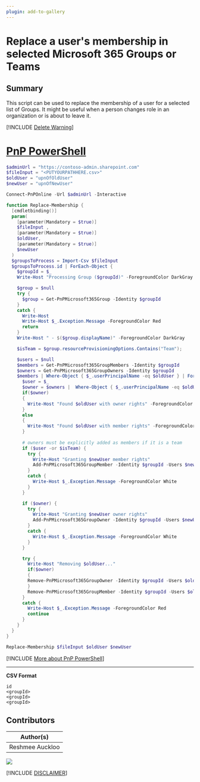 ```yaml
---
plugin: add-to-gallery
---
```


# Replace a user's membership in selected Microsoft 365 Groups or Teams

## Summary

This script can be used to replace the membership of a user for a selected list of Groups. It might be useful when a person changes role in an organization or is about to leave it.
 
[!INCLUDE [Delete Warning](../../docfx/includes/DELETE-WARN.md)]

# [PnP PowerShell](#tab/pnpps)
```powershell
$adminUrl = "https://contoso-admin.sharepoint.com"
$fileInput = "<PUTYOURPATHHERE.csv>"
$oldUser = "upnOfOldUser"
$newUser = "upnOfNewUser"

Connect-PnPOnline -Url $adminUrl -Interactive

function Replace-Membership {
  [cmdletbinding()]
  param(
    [parameter(Mandatory = $true)]
    $fileInput ,
    [parameter(Mandatory = $true)]
    $oldUser,
    [parameter(Mandatory = $true)]
    $newUser
  )
  $groupsToProcess = Import-Csv $fileInput 
  $groupsToProcess.id | ForEach-Object {
    $groupId = $_
    Write-Host "Processing Group ($groupId)" -ForegroundColor DarkGray -NoNewline

    $group = $null
    try {
      $group = Get-PnPMicrosoft365Group -Identity $groupId 
    }
    catch {
      Write-Host
      Write-Host $_.Exception.Message -ForegroundColor Red
      return
    }
    Write-Host " - $($group.displayName)" -ForegroundColor DarkGray

    $isTeam = $group.resourceProvisioningOptions.Contains("Team");

    $users = $null
    $members = Get-PnPMicrosoft365GroupMembers -Identity $groupId
    $owners = Get-PnPMicrosoft365GroupOwners -Identity $groupId
    $members | Where-Object { $_.userPrincipalName -eq $oldUser } | ForEach-Object {
      $user = $_
      $owner = $owners |  Where-Object { $_.userPrincipalName -eq $oldUser }
      if($owner)
      {
        Write-Host "Found $oldUser with owner rights" -ForegroundColor Green
      }
      else
      {
        Write-Host "Found $oldUser with member rights" -ForegroundColor Green
      }
      
      # owners must be explicitly added as members if it is a team
      if ($user -or $isTeam) {
        try {
          Write-Host "Granting $newUser member rights"
          Add-PnPMicrosoft365GroupMember -Identity $groupId -Users $newUser
        }
        catch {
          Write-Host $_.Exception.Message -ForegroundColor White
        } 
      }

      if ($owner) {
        try {
          Write-Host "Granting $newUser owner rights"
          Add-PnPMicrosoft365GroupOwner -Identity $groupId -Users $newUser
        }
        catch {
          Write-Host $_.Exception.Message -ForegroundColor White
        }
      }

      try {
        Write-Host "Removing $oldUser..."
        if($owner)
        {
        Remove-PnPMicrosoft365GroupOwner -Identity $groupId -Users $oldUser 
        }
        Remove-PnPMicrosoft365GroupMember -Identity $groupId -Users $oldUser
      }
      catch {
        Write-Host $_.Exception.Message -ForegroundColor Red
        continue
      }
    }
  }
}

Replace-Membership $fileInput $oldUser $newUser
```
[!INCLUDE [More about PnP PowerShell](../../docfx/includes/MORE-PNPPS.md)]
***

**CSV Format**
```csv
id
<groupId>
<groupId>
<groupId>
```


## Contributors

| Author(s) |
|-----------|
| Reshmee Auckloo |


<img src="https://m365-visitor-stats.azurewebsites.net/script-samples/scripts/aad-replace-membership-of-selected-groups?labelText=Visitors" class="img-visitor" aria-hidden="true" />



[!INCLUDE [DISCLAIMER](../../docfx/includes/DISCLAIMER.md)]
